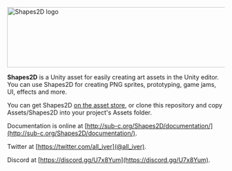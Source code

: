 <img src="http://sub-c.org/Shapes2D/documentation/_images/logo.png" width="506" height="140" alt="Shapes2D logo" />

**Shapes2D** is a Unity asset for easily creating art assets in the Unity editor. You can use Shapes2D for creating PNG sprites, prototyping, game jams, UI, effects and more.

You can get Shapes2D [on the asset store](https://assetstore.unity.com/packages/tools/sprite-management/shapes2d-make-art-fast-62586), or clone this repository and copy Assets/Shapes2D into your project's Assets folder.

Documentation is online at [http://sub-c.org/Shapes2D/documentation/](http://sub-c.org/Shapes2D/documentation/).

Twitter at [https://twitter.com/all_iver](@all_iver).

Discord at [https://discord.gg/U7x8Yum](https://discord.gg/U7x8Yum).
